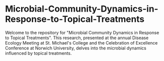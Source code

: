 # Microbial-Community-Dynamics-in-Response-to-Topical-Treatments
Welcome to the repository for "Microbial Community Dynamics in Response to Topical Treatments". This research, presented at the annual Disease Ecology Meeting at St. Michael's College and the Celebration of Excellence Conference at Norwich University, delves into the microbial dynamics influenced by topical treatments. 
